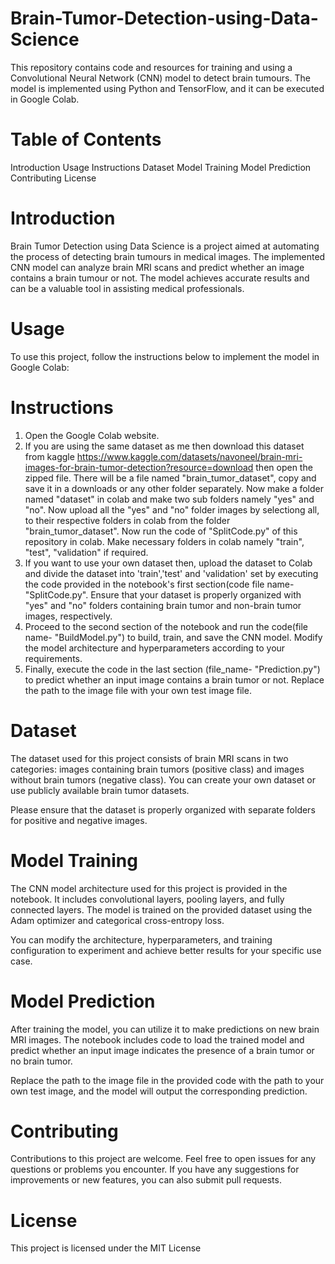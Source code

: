 # Brain-Tumor-Detection-using-Data-Science
This repository contains code and resources for training and using a Convolutional Neural Network (CNN) model to detect brain tumours. The model is implemented using Python and TensorFlow, and it can be executed in Google Colab.

# Table of Contents
Introduction 
Usage
Instructions 
Dataset
Model Training
Model Prediction
Contributing
License

# Introduction
Brain Tumor Detection using Data Science is a project aimed at automating the process of detecting brain tumours in medical images. The implemented CNN model can analyze brain MRI scans and predict whether an image contains a brain tumour or not. The model achieves accurate results and can be a valuable tool in assisting medical professionals.

# Usage
To use this project, follow the instructions below to implement the model in Google Colab:

# Instructions
1. Open the Google Colab website.
2. If you are using the same dataset as me then download this dataset from kaggle https://www.kaggle.com/datasets/navoneel/brain-mri-images-for-brain-tumor-detection?resource=download then open the zipped file. There will be a file named "brain_tumor_dataset", copy and save it in a downloads or any other folder separately. Now make a folder named "dataset" in colab and make two sub folders namely "yes" and "no". Now upload all the "yes" and "no" folder images by selectiong all, to their respective folders in colab from the folder "brain_tumor_dataset". Now run the code of "SplitCode.py" of this repository in colab. Make necessary folders in colab namely "train", "test", "validation" if required.
3. If you want to use your own dataset then, upload the dataset to Colab and divide the dataset into 'train','test' and 'validation' set by executing the code provided in the notebook's first section(code file name- "SplitCode.py". Ensure that your dataset is properly organized with "yes" and "no" folders containing brain tumor and non-brain tumor images, respectively.
4. Proceed to the second section of the notebook and run the code(file name- "BuildModel.py") to build, train, and save the CNN model. Modify the model architecture and hyperparameters according to your requirements.
5. Finally, execute the code in the last section (file_name- "Prediction.py") to predict whether an input image contains a brain tumor or not. Replace the path to the image file with your own test image file.

# Dataset
The dataset used for this project consists of brain MRI scans in two categories: images containing brain tumors (positive class) and images without brain tumors (negative class). You can create your own dataset or use publicly available brain tumor datasets.

Please ensure that the dataset is properly organized with separate folders for positive and negative images.

# Model Training
The CNN model architecture used for this project is provided in the notebook. It includes convolutional layers, pooling layers, and fully connected layers. The model is trained on the provided dataset using the Adam optimizer and categorical cross-entropy loss.

You can modify the architecture, hyperparameters, and training configuration to experiment and achieve better results for your specific use case.

# Model Prediction
After training the model, you can utilize it to make predictions on new brain MRI images. The notebook includes code to load the trained model and predict whether an input image indicates the presence of a brain tumor or no brain tumor.

Replace the path to the image file in the provided code with the path to your own test image, and the model will output the corresponding prediction.

# Contributing
Contributions to this project are welcome. Feel free to open issues for any questions or problems you encounter. If you have any suggestions for improvements or new features, you can also submit pull requests.

# License
This project is licensed under the MIT License
